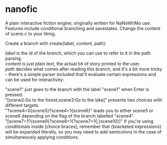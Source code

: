nanofic
=======

A plain interactive fiction engine, originally written for NaNoWriMo use. Features include conditional branching and savestates. Change the content of scene.c to your liking.

Create a branch with create(label, content, path):

*label* is the id of the branch, which you can use to refer to it in the path parsing.  
*content* is just plain text, the actual bit of story printed to the user.  
*path* decides what comes after reading this branch, and it's a bit more tricky - there's a simple parser included that'll evaluate certain expressions and can be used for interactivity:  

"scene1" just goes to the branch with the label "scene1" when Enter is pressed.  
"[scene2:Go to the forest;scene3:Go to the lake]" presents two choices with different targets.  
"?scene4=0{scene5}?scene4=1{scene6}" leads you to either scene5 or scene6 depending on the flag of the branch labelled "scene4".  
"[scene7=1?{scene9}?scene8=1{?scene7=1{;}scene10}]" If you're using conditionals inside [choice braces], remember that {bracketed expressions} will be expanded literally, so you may need to add semicolons in the case of simultaneously applying conditions.

